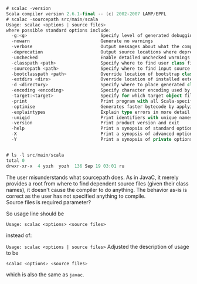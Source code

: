 ```scala
# scalac -version                                                                                                
Scala compiler version 2.6.1-final -- (c) 2002-2007 LAMP/EPFL
# scalac -sourcepath src/main/scala                                                                              
Usage: scalac <options | source files>
where possible standard options include:
  -g:<g>                            Specify level of generated debugging info (none,source,line,vars,notc)
  -nowarn                           Generate no warnings
  -verbose                          Output messages about what the compiler is doing
  -deprecation                      Output source locations where deprecated APIs are used
  -unchecked                        Enable detailed unchecked warnings
  -classpath <path>                 Specify where to find user class files
  -sourcepath <path>                Specify where to find input source files
  -bootclasspath <path>             Override location of bootstrap class files
  -extdirs <dirs>                   Override location of installed extensions
  -d <directory>                    Specify where to place generated class files
  -encoding <encoding>              Specify character encoding used by source files
  -target:<target>                  Specify for which target object files should be built (jvm-1.5,jvm-1.4,msil,cldc)
  -print                            Print program with all Scala-specific features removed
  -optimise                         Generates faster bytecode by applying optimisations to the program
  -explaintypes                     Explain type errors in more detail
  -uniqid                           Print identifiers with unique names for debugging
  -version                          Print product version and exit
  -help                             Print a synopsis of standard options
  -X                                Print a synopsis of advanced options
  -Y                                Print a synopsis of private options


# ls -l src/main/scala                                                                                           
total 0
drwxr-xr-x  4 yozh  yozh  136 Sep 19 03:01 ru
```
The user misunderstands what sourcepath does. As in JavaC, it merely provides a root from where to find dependent source files (given their class names), it doesn't cause the compiler to do anything. The behavior as-is is correct as the user has not specified anything to compile.  
Source files is required parameter?

So usage line should be

`Usage: scalac <options> <source files>`

instead of:

`Usage: scalac <options | source files>`
Adjusted the description of usage to be 

```scala
scalac <options> <source files>
```

which is also the same as `javac`.
